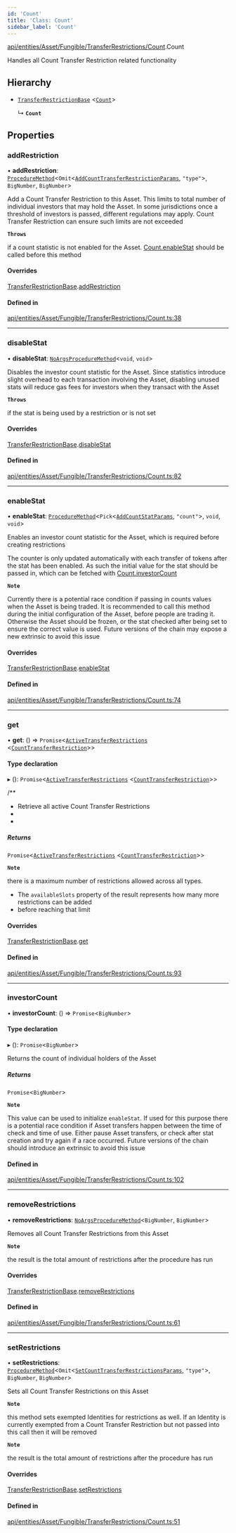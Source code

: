 ```yaml
---
id: 'Count'
title: 'Class: Count'
sidebar_label: 'Count'
---
```


[api/entities/Asset/Fungible/TransferRestrictions/Count](../../../../../../../modules/API/Entities/Asset/Fungible/TransferRestrictions/Count/Count.md).Count

Handles all Count Transfer Restriction related functionality

## Hierarchy

- [`TransferRestrictionBase`](../TransferRestrictionBase/TransferRestrictionBase.md) \<[`Count`](../../../../../../../enums/Types/TransferRestrictionType/TransferRestrictionType.md#count)\>

  ↳ **`Count`**

## Properties

### addRestriction

• **addRestriction**: [`ProcedureMethod`](../../../../../../../interfaces/Types/ProcedureMethod/ProcedureMethod.md)\<`Omit`\<[`AddCountTransferRestrictionParams`](../../../../../../../modules/API/Procedures/Types/Types.md#addcounttransferrestrictionparams), `"type"`\>, `BigNumber`, `BigNumber`\>

Add a Count Transfer Restriction to this Asset. This limits to total number of individual
investors that may hold the Asset. In some jurisdictions once a threshold of investors is
passed, different regulations may apply. Count Transfer Restriction can ensure such limits are not exceeded

**`Throws`**

if a count statistic is not enabled for the Asset. [Count.enableStat](Count.md#enablestat) should be called before this method

#### Overrides

[TransferRestrictionBase](../TransferRestrictionBase/TransferRestrictionBase.md).[addRestriction](../TransferRestrictionBase/TransferRestrictionBase.md#addrestriction)

#### Defined in

[api/entities/Asset/Fungible/TransferRestrictions/Count.ts:38](https://github.com/PolymeshAssociation/polymesh-sdk/blob/2c78f6c34/src/api/entities/Asset/Fungible/TransferRestrictions/Count.ts#L38)

---

### disableStat

• **disableStat**: [`NoArgsProcedureMethod`](../../../../../../../interfaces/Types/NoArgsProcedureMethod/NoArgsProcedureMethod.md)\<`void`, `void`\>

Disables the investor count statistic for the Asset. Since statistics introduce slight overhead to each transaction
involving the Asset, disabling unused stats will reduce gas fees for investors when they transact with the Asset

**`Throws`**

if the stat is being used by a restriction or is not set

#### Overrides

[TransferRestrictionBase](../TransferRestrictionBase/TransferRestrictionBase.md).[disableStat](../TransferRestrictionBase/TransferRestrictionBase.md#disablestat)

#### Defined in

[api/entities/Asset/Fungible/TransferRestrictions/Count.ts:82](https://github.com/PolymeshAssociation/polymesh-sdk/blob/2c78f6c34/src/api/entities/Asset/Fungible/TransferRestrictions/Count.ts#L82)

---

### enableStat

• **enableStat**: [`ProcedureMethod`](../../../../../../../interfaces/Types/ProcedureMethod/ProcedureMethod.md)\<`Pick`\<[`AddCountStatParams`](../../../../../../../modules/API/Procedures/Types/Types.md#addcountstatparams), `"count"`\>, `void`, `void`\>

Enables an investor count statistic for the Asset, which is required before creating restrictions

The counter is only updated automatically with each transfer of tokens after the stat has been enabled.
As such the initial value for the stat should be passed in, which can be fetched with [Count.investorCount](Count.md#investorcount)

**`Note`**

Currently there is a potential race condition if passing in counts values when the Asset is being traded.
It is recommended to call this method during the initial configuration of the Asset, before people are trading it.
Otherwise the Asset should be frozen, or the stat checked after being set to ensure the correct value is used. Future
versions of the chain may expose a new extrinsic to avoid this issue

#### Overrides

[TransferRestrictionBase](../TransferRestrictionBase/TransferRestrictionBase.md).[enableStat](../TransferRestrictionBase/TransferRestrictionBase.md#enablestat)

#### Defined in

[api/entities/Asset/Fungible/TransferRestrictions/Count.ts:74](https://github.com/PolymeshAssociation/polymesh-sdk/blob/2c78f6c34/src/api/entities/Asset/Fungible/TransferRestrictions/Count.ts#L74)

---

### get

• **get**: () => `Promise`\<[`ActiveTransferRestrictions`](../../../../../../../interfaces/Types/ActiveTransferRestrictions/ActiveTransferRestrictions.md) \<[`CountTransferRestriction`](../../../../../../../interfaces/Types/CountTransferRestriction/CountTransferRestriction.md)\>\>

#### Type declaration

▸ (): `Promise`\<[`ActiveTransferRestrictions`](../../../../../../../interfaces/Types/ActiveTransferRestrictions/ActiveTransferRestrictions.md) \<[`CountTransferRestriction`](../../../../../../../interfaces/Types/CountTransferRestriction/CountTransferRestriction.md)\>\>

/\*\*

- Retrieve all active Count Transfer Restrictions
-
-

##### Returns

`Promise`\<[`ActiveTransferRestrictions`](../../../../../../../interfaces/Types/ActiveTransferRestrictions/ActiveTransferRestrictions.md) \<[`CountTransferRestriction`](../../../../../../../interfaces/Types/CountTransferRestriction/CountTransferRestriction.md)\>\>

**`Note`**

there is a maximum number of restrictions allowed across all types.

- The `availableSlots` property of the result represents how many more restrictions can be added
- before reaching that limit

#### Overrides

[TransferRestrictionBase](../TransferRestrictionBase/TransferRestrictionBase.md).[get](../TransferRestrictionBase/TransferRestrictionBase.md#get)

#### Defined in

[api/entities/Asset/Fungible/TransferRestrictions/Count.ts:93](https://github.com/PolymeshAssociation/polymesh-sdk/blob/2c78f6c34/src/api/entities/Asset/Fungible/TransferRestrictions/Count.ts#L93)

---

### investorCount

• **investorCount**: () => `Promise`\<`BigNumber`\>

#### Type declaration

▸ (): `Promise`\<`BigNumber`\>

Returns the count of individual holders of the Asset

##### Returns

`Promise`\<`BigNumber`\>

**`Note`**

This value can be used to initialize `enableStat`. If used for this purpose there is a potential race condition
if Asset transfers happen between the time of check and time of use. Either pause Asset transfers, or check after stat
creation and try again if a race occurred. Future versions of the chain should introduce an extrinsic to avoid this issue

#### Defined in

[api/entities/Asset/Fungible/TransferRestrictions/Count.ts:102](https://github.com/PolymeshAssociation/polymesh-sdk/blob/2c78f6c34/src/api/entities/Asset/Fungible/TransferRestrictions/Count.ts#L102)

---

### removeRestrictions

• **removeRestrictions**: [`NoArgsProcedureMethod`](../../../../../../../interfaces/Types/NoArgsProcedureMethod/NoArgsProcedureMethod.md)\<`BigNumber`, `BigNumber`\>

Removes all Count Transfer Restrictions from this Asset

**`Note`**

the result is the total amount of restrictions after the procedure has run

#### Overrides

[TransferRestrictionBase](../TransferRestrictionBase/TransferRestrictionBase.md).[removeRestrictions](../TransferRestrictionBase/TransferRestrictionBase.md#removerestrictions)

#### Defined in

[api/entities/Asset/Fungible/TransferRestrictions/Count.ts:61](https://github.com/PolymeshAssociation/polymesh-sdk/blob/2c78f6c34/src/api/entities/Asset/Fungible/TransferRestrictions/Count.ts#L61)

---

### setRestrictions

• **setRestrictions**: [`ProcedureMethod`](../../../../../../../interfaces/Types/ProcedureMethod/ProcedureMethod.md)\<`Omit`\<[`SetCountTransferRestrictionsParams`](../../../../../../../interfaces/API/Procedures/Types/SetCountTransferRestrictionsParams/SetCountTransferRestrictionsParams.md), `"type"`\>, `BigNumber`, `BigNumber`\>

Sets all Count Transfer Restrictions on this Asset

**`Note`**

this method sets exempted Identities for restrictions as well. If an Identity is currently exempted from a Count Transfer Restriction
but not passed into this call then it will be removed

**`Note`**

the result is the total amount of restrictions after the procedure has run

#### Overrides

[TransferRestrictionBase](../TransferRestrictionBase/TransferRestrictionBase.md).[setRestrictions](../TransferRestrictionBase/TransferRestrictionBase.md#setrestrictions)

#### Defined in

[api/entities/Asset/Fungible/TransferRestrictions/Count.ts:51](https://github.com/PolymeshAssociation/polymesh-sdk/blob/2c78f6c34/src/api/entities/Asset/Fungible/TransferRestrictions/Count.ts#L51)
